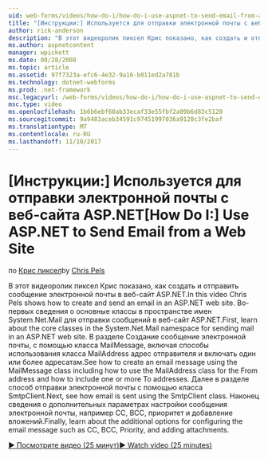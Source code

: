 ```yaml
---
uid: web-forms/videos/how-do-i/how-do-i-use-aspnet-to-send-email-from-a-web-site
title: "[Инструкции:] Используется для отправки электронной почты с веб-сайта ASP.NET | Документы Microsoft"
author: rick-anderson
description: "В этот видеоролик пиксел Крис показано, как создать и отправить сообщение электронной почты в веб-сайт ASP.NET. Во-первых сведения о основными классами f имен System.Net.Mail..."
ms.author: aspnetcontent
manager: wpickett
ms.date: 08/28/2008
ms.topic: article
ms.assetid: 97f7323a-efc6-4e32-9a16-b011ed2a781b
ms.technology: dotnet-webforms
ms.prod: .net-framework
msc.legacyurl: /web-forms/videos/how-do-i/how-do-i-use-aspnet-to-send-email-from-a-web-site
msc.type: video
ms.openlocfilehash: 1b6b6ebf60ab33ecaf33e55fbf2a09b6d83c5120
ms.sourcegitcommit: 9a9483aceb34591c97451997036a9120c3fe2baf
ms.translationtype: MT
ms.contentlocale: ru-RU
ms.lasthandoff: 11/10/2017
---
```

<a name="how-do-i-use-aspnet-to-send-email-from-a-web-site"></a><span data-ttu-id="1535e-104">[Инструкции:] Используется для отправки электронной почты с веб-сайта ASP.NET</span><span class="sxs-lookup"><span data-stu-id="1535e-104">[How Do I:] Use ASP.NET to Send Email from a Web Site</span></span>
====================
<span data-ttu-id="1535e-105">по [Крис пиксел](https://twitter.com/chrispels)</span><span class="sxs-lookup"><span data-stu-id="1535e-105">by [Chris Pels](https://twitter.com/chrispels)</span></span>

<span data-ttu-id="1535e-106">В этот видеоролик пиксел Крис показано, как создать и отправить сообщение электронной почты в веб-сайт ASP.NET.</span><span class="sxs-lookup"><span data-stu-id="1535e-106">In this video Chris Pels shows how to create and send an email in an ASP.NET web site.</span></span> <span data-ttu-id="1535e-107">Во-первых сведения о основные классы в пространстве имен System.Net.Mail для отправки сообщений в веб-сайт ASP.NET.</span><span class="sxs-lookup"><span data-stu-id="1535e-107">First, learn about the core classes in the System.Net.Mail namespace for sending mail in an ASP.NET web site.</span></span> <span data-ttu-id="1535e-108">В разделе Создание сообщение электронной почты, с помощью класса MailMessage, включая способы использования класса MailAddress адрес отправителя и включать один или более адресатам.</span><span class="sxs-lookup"><span data-stu-id="1535e-108">See how to create an email message using the MailMessage class including how to use the MailAddress class for the From address and how to include one or more To addresses.</span></span> <span data-ttu-id="1535e-109">Далее в разделе способ отправки электронной почты с помощью класса SmtpClient.</span><span class="sxs-lookup"><span data-stu-id="1535e-109">Next, see how email is sent using the SmtpClient class.</span></span> <span data-ttu-id="1535e-110">Наконец сведения о дополнительных параметрах настройки сообщения электронной почты, например CC, BCC, приоритет и добавление вложений.</span><span class="sxs-lookup"><span data-stu-id="1535e-110">Finally, learn about the additional options for configuring the email message such as CC, BCC, Priority, and adding attachments.</span></span>

[<span data-ttu-id="1535e-111">&#9654; Посмотрите видео (25 минут)</span><span class="sxs-lookup"><span data-stu-id="1535e-111">&#9654; Watch video (25 minutes)</span></span>](https://channel9.msdn.com/Blogs/ASP-NET-Site-Videos/how-do-i-use-aspnet-to-send-email-from-a-web-site)

